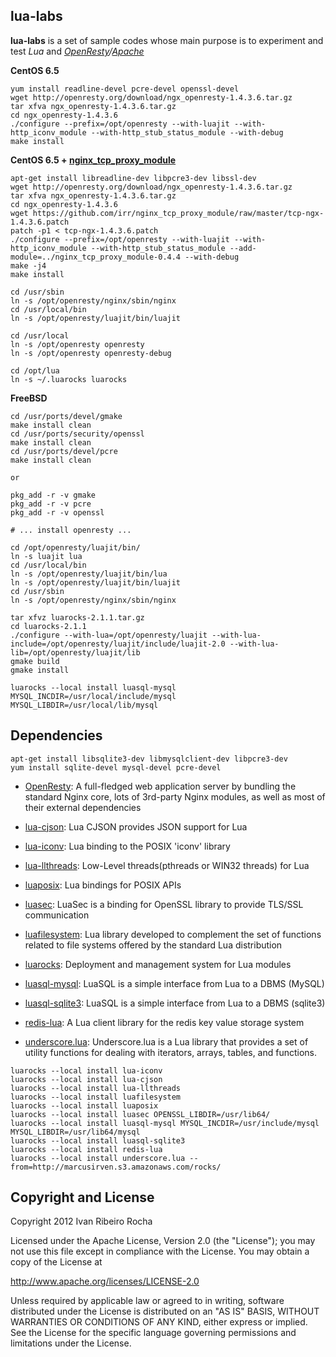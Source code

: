 lua-labs
-----------

**lua-labs**  is a set of sample codes whose main purpose is to experiment and test *Lua* and *[OpenResty]/[Apache]*

**CentOS 6.5**
```shell
yum install readline-devel pcre-devel openssl-devel
wget http://openresty.org/download/ngx_openresty-1.4.3.6.tar.gz
tar xfva ngx_openresty-1.4.3.6.tar.gz
cd ngx_openresty-1.4.3.6
./configure --prefix=/opt/openresty --with-luajit --with-http_iconv_module --with-http_stub_status_module --with-debug
make install
```

**CentOS 6.5 + [nginx_tcp_proxy_module]**
```shell
apt-get install libreadline-dev libpcre3-dev libssl-dev
wget http://openresty.org/download/ngx_openresty-1.4.3.6.tar.gz
tar xfva ngx_openresty-1.4.3.6.tar.gz
cd ngx_openresty-1.4.3.6
wget https://github.com/irr/nginx_tcp_proxy_module/raw/master/tcp-ngx-1.4.3.6.patch
patch -p1 < tcp-ngx-1.4.3.6.patch
./configure --prefix=/opt/openresty --with-luajit --with-http_iconv_module --with-http_stub_status_module --add-module=../nginx_tcp_proxy_module-0.4.4 --with-debug
make -j4 
make install
```

```shell
cd /usr/sbin
ln -s /opt/openresty/nginx/sbin/nginx
cd /usr/local/bin
ln -s /opt/openresty/luajit/bin/luajit

cd /usr/local
ln -s /opt/openresty openresty
ln -s /opt/openresty openresty-debug

cd /opt/lua
ln -s ~/.luarocks luarocks
```

**FreeBSD**
```shell
cd /usr/ports/devel/gmake
make install clean
cd /usr/ports/security/openssl
make install clean
cd /usr/ports/devel/pcre
make install clean

or

pkg_add -r -v gmake
pkg_add -r -v pcre
pkg_add -r -v openssl

# ... install openresty ...
```

```shell
cd /opt/openresty/luajit/bin/
ln -s luajit lua
cd /usr/local/bin
ln -s /opt/openresty/luajit/bin/lua
ln -s /opt/openresty/luajit/bin/luajit
cd /usr/sbin
ln -s /opt/openresty/nginx/sbin/nginx
```

```shell
tar xfvz luarocks-2.1.1.tar.gz
cd luarocks-2.1.1
./configure --with-lua=/opt/openresty/luajit --with-lua-include=/opt/openresty/luajit/include/luajit-2.0 --with-lua-lib=/opt/openresty/luajit/lib
gmake build
gmake install
```

```shell
luarocks --local install luasql-mysql MYSQL_INCDIR=/usr/local/include/mysql MYSQL_LIBDIR=/usr/local/lib/mysql
```

Dependencies
-----------

```shell
apt-get install libsqlite3-dev libmysqlclient-dev libpcre3-dev
yum install sqlite-devel mysql-devel pcre-devel
```

* [OpenResty]: A full-fledged web application server by bundling the standard Nginx core, lots of 3rd-party Nginx modules, as well as most of their external dependencies

* [lua-cjson]: Lua CJSON provides JSON support for Lua
* [lua-iconv]: Lua binding to the POSIX 'iconv' library
* [lua-llthreads]: Low-Level threads(pthreads or WIN32 threads) for Lua
* [luaposix]: Lua bindings for POSIX APIs
* [luasec]: LuaSec is a binding for OpenSSL library to provide TLS/SSL communication
* [luafilesystem]: Lua library developed to complement the set of functions related to file systems offered by the standard Lua distribution 
* [luarocks]: Deployment and management system for Lua modules
* [luasql-mysql]: LuaSQL is a simple interface from Lua to a DBMS (MySQL)
* [luasql-sqlite3]: LuaSQL is a simple interface from Lua to a DBMS (sqlite3)
* [redis-lua]: A Lua client library for the redis key value storage system
* [underscore.lua]: Underscore.lua is a Lua library that provides a set of utility functions for dealing with iterators, arrays, tables, and functions.

```shell
luarocks --local install lua-iconv
luarocks --local install lua-cjson
luarocks --local install lua-llthreads
luarocks --local install luafilesystem
luarocks --local install luaposix
luarocks --local install luasec OPENSSL_LIBDIR=/usr/lib64/
luarocks --local install luasql-mysql MYSQL_INCDIR=/usr/include/mysql MYSQL_LIBDIR=/usr/lib64/mysql
luarocks --local install luasql-sqlite3
luarocks --local install redis-lua
luarocks --local install underscore.lua --from=http://marcusirven.s3.amazonaws.com/rocks/
```

Copyright and License
---------------------
Copyright 2012 Ivan Ribeiro Rocha

Licensed under the Apache License, Version 2.0 (the "License");
you may not use this file except in compliance with the License.
You may obtain a copy of the License at

   http://www.apache.org/licenses/LICENSE-2.0

Unless required by applicable law or agreed to in writing, software
distributed under the License is distributed on an "AS IS" BASIS,
WITHOUT WARRANTIES OR CONDITIONS OF ANY KIND, either express or implied.
See the License for the specific language governing permissions and
limitations under the License.

[Apache]: http://httpd.apache.org/dev/devnotes.html
[OpenResty]: http://openresty.org/
[LuaJIT]: http://luajit.org/
[lua-iconv]: http://luaforge.net/projects/lua-iconv/
[lua-cjson]: http://www.kyne.com.au/~mark/software/lua-cjson.php
[lua-llthreads]: http://github.com/Neopallium/lua-llthreads
[luaposix]: https://github.com/luaposix/luaposix
[luasec]: https://github.com/brunoos/luasec
[luafilesystem]: https://github.com/keplerproject/luafilesystem
[luarocks]: http://luarocks.org/entcp-ngx-1.4.3.6
[luasql-mysql]: http://www.keplerproject.org/luasql/
[luasql-sqlite3]: http://www.keplerproject.org/luasql/
[redis-lua]: http://github.com/nrk/redis-lua
[underscore.lua]: http://mirven.github.io/underscore.lua/
[nginx_tcp_proxy_module]: https://github.com/irr/nginx_tcp_proxy_module
